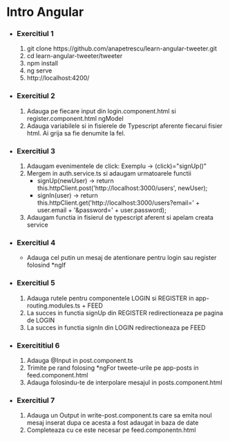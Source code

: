 <h1>Intro Angular</h1>
<ul>
  <li>
    <h3>Exercitiul 1</h3>
    <ol>
      <li>git clone https://github.com/anapetrescu/learn-angular-tweeter.git</li>
      <li>cd learn-angular-tweeter/tweeter</li>
      <li>npm install</li>
      <li>ng serve</li>
      <li>http://localhost:4200/</li>
    </ol>
  </li>
  <li>
    <h3>Exercitiul 2</h3>
    <ol>
      <li>Adauga pe fiecare input din login.component.html si register.component.html ngModel</li>
      <li>Adauga variabilele si in fisierele de Typescript aferente fiecarui fisier html. Ai grija sa fie denumite la fel.</li>
    </ol>
  </li>
  <li>
    <h3>Exercitiul 3</h3>
  <ol>
    <li>Adaugam evenimentele de click: Exemplu -> (click)="signUp()"</li>
    <li>Mergem in auth.service.ts si adaugam urmatoarele functii
      <ul>
        <li>signUp(newUser) ->  return this.httpClient.post('http://localhost:3000/users', newUser);</li>
        <li>signIn(user) -> return this.httpClient.get('http://localhost:3000/users?email=' + user.email + '&password=' + user.password);</li>
      </ul>
    </li>
    <li>Adaugam functia in fisierul de typescript aferent si apelam creata service</li>
  </ol>
  </li>
  <li>
    <h3>Exercitiul 4</h3>
    <ul><li>Adauga cel putin un mesaj de atentionare pentru login sau register folosind *ngIf</li></ul>
  </li>
  <li>
    <h3>Exercitiul 5</h3>
    <ol>
      <li>Adauga rutele pentru componentele LOGIN si REGISTER in app-routing.modules.ts + FEED</li>
      <li>La succes in functia signUp din REGISTER redirectioneaza pe pagina de LOGIN</li>
      <li>La succes in functia signIn din LOGIN redirectioneaza pe FEED</li>
    </ol>
  </li>
  <li>
    <h3>Exercititiul 6</h3>
  <ol>
    <li>Adauga @Input in post.component.ts</li>
    <li>Trimite pe rand folosing *ngFor tweete-urile pe app-posts in feed.component.html</li>
    <li>Adauga folosindu-te de interpolare mesajul in posts.component.html</li>
  </ol>
  <li> 
  <h3>Exercitiul 7</h3>
  <ol>
    <li>Adauga un Output in write-post.component.ts care sa emita noul mesaj inserat dupa ce acesta a fost adaugat in baza de date</li>
    <li>Completeaza cu ce este necesar pe feed.componentn.html</li>
  </ol>
</li>
